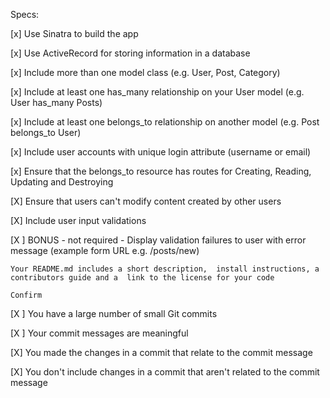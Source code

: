 Specs:

[x]   Use Sinatra to build the app
    
[x]    Use ActiveRecord for storing information in a database
    
[x]    Include more than one model class (e.g. User,  Post, Category)

[x]   Include at least one has_many relationship on  your User model (e.g. User has_many Posts)

 [x]  Include at least one belongs_to relationship on  another model (e.g. Post belongs_to User)

 [x]   Include user accounts with unique login attribute  (username or email)

 [x]   Ensure that the belongs_to resource has routes  for Creating, Reading, Updating and Destroying

 [X]   Ensure that users can't modify content created by  other users

[X]  Include user input validations

[X ]  BONUS - not required - Display validation failures to user with error message (example form  URL e.g. /posts/new)

    Your README.md includes a short description,  install instructions, a contributors guide and a  link to the license for your code

    Confirm

 [X ]  You have a large number of small Git commits

[X ]   Your commit messages are meaningful

 [X]   You made the changes in a commit that relate to  the commit message

[X]    You don't include changes in a commit that aren't  related to the commit message